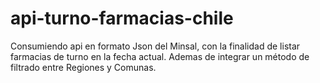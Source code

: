 # api-turno-farmacias-chile
Consumiendo api en formato Json del Minsal, con la finalidad de listar farmacias de turno en la fecha actual. Ademas de integrar un método de filtrado entre Regiones y Comunas.
